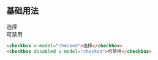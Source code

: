 ## 基础用法
<checkbox v-model="checked">选择</checkbox>  
<checkbox disabled v-model="checked">可禁用</checkbox>  

```html
<checkbox v-model="checked">选择</checkbox>  
<checkbox disabled v-model="checked">可禁用</checkbox>   
```